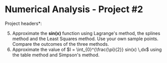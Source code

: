 # Numerical Analysis - Project #2

Project headers\*:

5. Approximate the **sin(x)** function using Lagrange's method, the splines method and the Least Squares method. Use your own sample points.
  Compare the outcomes of the three methods.
6. Approximate the value of $I = \int_{0}^{\frac{\pi}{2}} sin(x) \,dx$ using the table method and Simpson's method.
